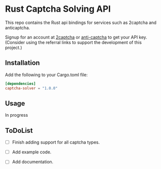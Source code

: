 # Rust Captcha Solving API
This repo contains the Rust api bindings for services such as 2captcha and anticaptcha.

Signup for an account at [2captcha](https://2captcha.com/?from=17607713) or [anti-captcha](http://getcaptchasolution.com/znenhuhqjz) to get your API key.
(Consider using the referral links to support the development of this project.)

## Installation
Add the following to your Cargo.toml file:
```toml
[dependencies]
captcha-solver = "1.0.0"
```

## Usage
In progress



## ToDoList
- [ ] Finish adding support for all captcha types.
- [ ] Add example code.
- [ ] Add documentation.

